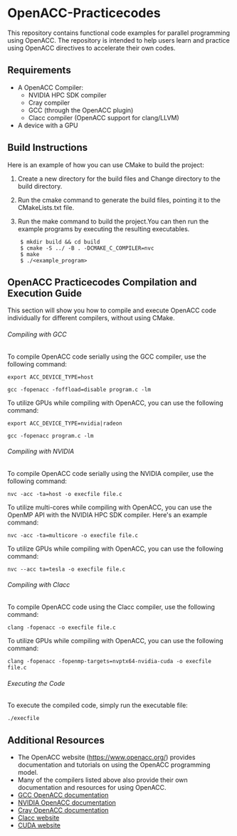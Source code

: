 # OpenACC-Practicecodes

This repository contains functional code examples for parallel programming using OpenACC. The repository is intended to help users learn and practice using OpenACC directives to accelerate their own codes.

## Requirements

- A OpenACC Compiler:
  - NVIDIA HPC SDK compiler
  - Cray compiler
  - GCC (through the OpenACC plugin)
  - Clacc compiler (OpenACC support for clang/LLVM)
- A device with a GPU

## Build Instructions

Here is an example of how you can use CMake to build the project:

1. Create a new directory for the build files and Change directory to the build directory.

2. Run the cmake command to generate the build files, pointing it to the CMakeLists.txt file.

3. Run the make command to build the project.You can then run the example programs by executing the resulting executables.
```
    $ mkdir build && cd build
    $ cmake -S ../ -B . -DCMAKE_C_COMPILER=nvc
    $ make
    $ ./<example_program>
```    

## OpenACC Practicecodes Compilation and Execution Guide

This section will show you how to compile and execute OpenACC code individually for different compilers, without using CMake.

###### Compiling with GCC
To compile OpenACC code serially using the GCC compiler, use the following command:
```
export ACC_DEVICE_TYPE=host

gcc -fopenacc -foffload=disable program.c -lm
```
To utilize GPUs while compiling with OpenACC, you can use the following command:
```
export ACC_DEVICE_TYPE=nvidia|radeon

gcc -fopenacc program.c -lm
```
###### Compiling with NVIDIA
To compile OpenACC code serially using the NVIDIA compiler, use the following command:
```
nvc -acc -ta=host -o execfile file.c
```
To utilize multi-cores while compiling with OpenACC, you can use the OpenMP API with the NVIDIA HPC SDK compiler. Here's an example command:
```
nvc -acc -⁠ta=multicore -o execfile file.c
```
To utilize GPUs while compiling with OpenACC, you can use the following command:
```
nvc --acc ⁠ta=tesla -o execfile file.c
```
<!-- 
###### Compiling with Cray
To compile OpenACC code using the Cray compiler, use the following command:
```
-o execfile file.c****
```
To utilize multi-cores while compiling with OpenACC, you can use the OpenMP API with the Cray compiler. Here's an example command:
```
 -o execfile file.c****
```
To utilize GPUs while compiling with OpenACC, you can use the following command:
```
-o execfile file.c****
```
To utilize both multi-cores and GPUs while compiling with OpenACC, you can use the following command:
```
-o execfile file.c****
``` -->
###### Compiling with Clacc
To compile OpenACC code using the Clacc compiler, use the following command:
```
clang -fopenacc -o execfile file.c
```
To utilize GPUs while compiling with OpenACC, you can use the following command:
```
clang -fopenacc -fopenmp-targets=nvptx64-nvidia-cuda -o execfile file.c
```
###### Executing the Code
To execute the compiled code, simply run the executable file:
```
./execfile
```

## Additional Resources

- The OpenACC website (https://www.openacc.org/) provides documentation and tutorials on using the OpenACC programming model.
- Many of the compilers listed above also provide their own documentation and resources for using OpenACC.
- [GCC OpenACC documentation](https://gcc.gnu.org/wiki/OpenACC)
- [NVIDIA OpenACC documentation](https://docs.nvidia.com/cuda/cuda-compiler-driver-nvc/index.html)
- [Cray OpenACC documentation](https://docs.cray.com/books/S-2489-51/html-S-2489-51/openacc.html)
- [Clacc website](https://www.openacc.org/sites/default/files/inline-images/events/F2F20%20presentations/BoF-clacc.pdf)
- [CUDA website](https://developer.nvidia.com/cuda-zone)
